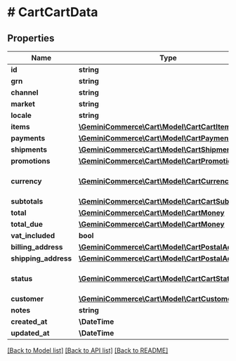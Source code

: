 # # CartCartData


## Properties 


Name | Type | Description | Notes
------------ | ------------- | ------------- | -------------
**id**| **string** |   | [optional]
**grn**| **string** |   | [optional]
**channel**| **string** |   | [optional]
**market**| **string** |   | [optional]
**locale**| **string** |   | [optional]
**items**| [**\GeminiCommerce\Cart\Model\CartCartItem[]**](CartCartItem.md) |   | [optional]
**payments**| [**\GeminiCommerce\Cart\Model\CartPaymentData[]**](CartPaymentData.md) |   | [optional]
**shipments**| [**\GeminiCommerce\Cart\Model\CartShipmentData[]**](CartShipmentData.md) |   | [optional]
**promotions**| [**\GeminiCommerce\Cart\Model\CartPromotionData[]**](CartPromotionData.md) |   | [optional]
**currency**| [**\GeminiCommerce\Cart\Model\CartCurrency**](CartCurrency.md) |  for more information please, see Model/CartCurrency.php  | [optional]
**subtotals**| [**\GeminiCommerce\Cart\Model\CartCartSubtotal[]**](CartCartSubtotal.md) |   | [optional]
**total**| [**\GeminiCommerce\Cart\Model\CartMoney**](CartMoney.md) |   | [optional]
**total_due**| [**\GeminiCommerce\Cart\Model\CartMoney**](CartMoney.md) |   | [optional]
**vat_included**| **bool** |   | [optional]
**billing_address**| [**\GeminiCommerce\Cart\Model\CartPostalAddress**](CartPostalAddress.md) |   | [optional]
**shipping_address**| [**\GeminiCommerce\Cart\Model\CartPostalAddress**](CartPostalAddress.md) |   | [optional]
**status**| [**\GeminiCommerce\Cart\Model\CartCartStatus**](CartCartStatus.md) |  for more information please, see Model/CartCartStatus.php  | [optional]
**customer**| [**\GeminiCommerce\Cart\Model\CartCustomerData**](CartCustomerData.md) |   | [optional]
**notes**| **string** |   | [optional]
**created_at**| **\DateTime** |   | [optional]
**updated_at**| **\DateTime** |   | [optional]


[[Back to Model list]](../../README.md#models) [[Back to API list]](../../README.md#endpoints) [[Back to README]](../../README.md)

